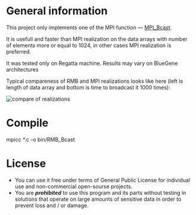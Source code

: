 General information
=========

This project only implements one of the MPI function — [MPI_Bcast].

It is usefull and faster than MPI realization on the data arrays with number of elements more or equal to 1024, in other cases MPI realization is preferred.

It was tested only on Regatta machine. Results may vary on BlueGene architectures

Typical compareness of RMB and MPI realizations looks like here (left is length of data array and bottom is time to broadcast it 1000 times):

![compare of realizations](https://docs.google.com/spreadsheet/oimg?key=0AoMv6fev4a2AdEVGZVROMTBkTEZFbUM5Rl9UcTdOSkE&oid=14&zx=e230ssmrywax)

Compile
=======
mpicc *.c -o bin/RMB_Bcast

License
=======
- You can use it free under terms of General Public License for individual use and non-commercial open-sourse projects. 
- You are ***prohibited*** to use this program and its parts without testing in solutions that operate on large amounts of sensitive data in order to prevent loss and / or damage.

[MPI_Bcast]:http://www.mcs.anl.gov/research/projects/mpi/www/www3/MPI_Bcast.html
